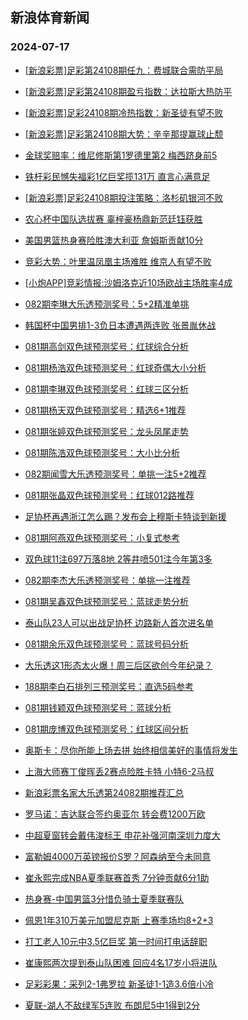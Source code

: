 ## 新浪体育新闻 
### 2024-07-17

+ [[新浪彩票]足彩第24108期任九：费城联合需防平局](https://sports.sina.com.cn/l/2024-07-16/doc-incehpwh1638901.shtml)

+ [[新浪彩票]足彩第24108期盈亏指数：达拉斯大热防平](https://sports.sina.com.cn/l/2024-07-16/doc-incehpwp1103431.shtml)

+ [[新浪彩票]足彩24108期冷热指数：新圣徒有望不败](https://sports.sina.com.cn/l/2024-07-16/doc-incehpwi8417501.shtml)

+ [[新浪彩票]足彩第24108期大势：辛辛那提赢球止颓](https://sports.sina.com.cn/l/2024-07-16/doc-incehpwh1638423.shtml)

+ [金球奖赔率：维尼修斯第1罗德里第2 梅西跻身前5](https://sports.sina.com.cn/l/2024-07-16/doc-incehync8262025.shtml)

+ [铁杆彩民憾失福彩1亿巨奖揽131万 直言心满意足](https://sports.sina.com.cn/l/2024-07-16/doc-incehpwm4324230.shtml)

+ [[新浪彩票]足彩24108期投注策略：洛杉矶银河不败](https://sports.sina.com.cn/l/2024-07-16/doc-incehpwh1639456.shtml)

+ [农心杯中国队选拔赛 辜梓豪杨鼎新范廷钰获胜](https://sports.sina.com.cn/go/2024-07-16/doc-incehynf4140948.shtml)

+ [美国男篮热身赛险胜澳大利亚 詹姆斯贡献10分](https://sports.sina.com.cn/basketball/nba/2024-07-16/doc-incehync8303838.shtml)

+ [竞彩大势：叶里温凤凰主场难胜 维京人有望不败](https://sports.sina.com.cn/l/2024-07-16/doc-incehpwm4326816.shtml)

+ [[小炮APP]竞彩情报:沙姆洛克近10场欧战主场胜率4成](https://sports.sina.com.cn/l/2024-07-16/doc-inceikzw1322068.shtml)

+ [082期李琳大乐透预测奖号：5+2精准单挑](https://sports.sina.com.cn/l/2024-07-16/doc-incehync8251721.shtml)

+ [韩国杯中国男排1-3负日本遭遇两连败 张景胤休战](https://sports.sina.com.cn/others/volleyball/2024-07-16/doc-inceivrv3793210.shtml)

+ [081期高剑双色球预测奖号：红球综合分析](https://sports.sina.com.cn/l/2024-07-16/doc-incehuef8365061.shtml)

+ [081期杨浩双色球预测奖号：红球奇偶大小分析](https://sports.sina.com.cn/l/2024-07-16/doc-incehuee1592617.shtml)

+ [081期李琳双色球预测奖号：红球三区分析](https://sports.sina.com.cn/l/2024-07-16/doc-incehuee1591276.shtml)

+ [081期杨天双色球预测奖号：精选6+1推荐](https://sports.sina.com.cn/l/2024-07-16/doc-incehuem1029999.shtml)

+ [081期张婷双色球预测奖号：龙头凤尾走势](https://sports.sina.com.cn/l/2024-07-16/doc-incehuei4252691.shtml)

+ [081期陈浩双色球预测奖号：大小比分析](https://sports.sina.com.cn/l/2024-07-16/doc-incehuem1035955.shtml)

+ [082期闻雪大乐透预测奖号：单挑一注5+2推荐](https://sports.sina.com.cn/l/2024-07-16/doc-incehuei4262756.shtml)

+ [081期张晶双色球预测奖号：红球012路推荐](https://sports.sina.com.cn/l/2024-07-16/doc-incehuef8366781.shtml)

+ [足协杯再遇浙江怎么踢？发布会上穆斯卡特谈到新援](https://sports.sina.com.cn/china/2024-07-16/doc-inceiriz0692931.shtml)

+ [081期阿燕双色球预测奖号：小复式参考](https://sports.sina.com.cn/l/2024-07-16/doc-incehuei4254654.shtml)

+ [双色球11注697万落8地 2等井喷501注今年第3多](https://sports.sina.com.cn/l/2024-07-16/doc-inceivrv3812775.shtml)

+ [082期李杰大乐透预测奖号：单挑一注推荐](https://sports.sina.com.cn/l/2024-07-16/doc-incehyna1472845.shtml)

+ [081期吴鑫双色球预测奖号：蓝球走势分析](https://sports.sina.com.cn/l/2024-07-16/doc-incehuei4252886.shtml)

+ [泰山队23人可以出战足协杯 边路新人首次进名单](https://sports.sina.com.cn/china/2024-07-16/doc-inceiriz0692534.shtml)

+ [081期余乐双色球预测奖号：蓝球号码分析](https://sports.sina.com.cn/l/2024-07-16/doc-incehuef8363965.shtml)

+ [大乐透这1形态太火爆！周三后区欲创今年纪录？](https://sports.sina.com.cn/l/2024-07-16/doc-inceiety1442685.shtml)

+ [188期李白石排列三预测奖号：直选5码参考](https://sports.sina.com.cn/l/2024-07-16/doc-inceietz8215792.shtml)

+ [081期钱颖双色球预测奖号：蓝球分析](https://sports.sina.com.cn/l/2024-07-16/doc-incehuei4254404.shtml)

+ [081期庞博双色球预测奖号：红球区间分析](https://sports.sina.com.cn/l/2024-07-16/doc-incehuee1585183.shtml)

+ [奥斯卡：尽你所能上场去拼 始终相信美好的事情将发生](https://sports.sina.com.cn/china/2024-07-16/doc-inceiriv8064964.shtml)

+ [上海大师赛丁俊晖丢2赛点险胜卡特 小特6-2马叔](https://sports.sina.com.cn/others/snooker/2024-07-16/doc-inceizxq1079613.shtml)

+ [新浪彩票名家大乐透第24082期推荐汇总](https://sports.sina.com.cn/l/2024-07-16/doc-incehynf4144049.shtml)

+ [罗马诺：吉达联合签约奥亚尔 转会费1200万欧](https://sports.sina.com.cn/global/europe/2024-07-16/doc-inceimac0741029.shtml)

+ [中超夏窗转会戴伟浚标王 申花补强河南深圳力度大](https://sports.sina.com.cn/china/2024-07-16/doc-incehuef8359305.shtml)

+ [富勒姆4000万英镑报价S罗？阿森纳至今未同意](https://sports.sina.com.cn/g/pl/2024-07-16/doc-incehuef8373173.shtml)

+ [崔永熙完成NBA夏季联赛首秀 7分钟贡献6分1助](https://sports.sina.com.cn/basketball/nba/2024-07-16/doc-incehynf4147348.shtml)

+ [热身赛-中国男篮3分惜负骑士夏季联赛队](https://sports.sina.com.cn/basketball/cba/2024-07-16/doc-incehyni0934013.shtml)

+ [佩恩1年310万美元加盟尼克斯 上赛季场均8+2+3](https://sports.sina.com.cn/basketball/nba/2024-07-16/doc-inceikzw1370844.shtml)

+ [打工老人10元中3.5亿巨奖 第一时间打电话辞职](https://sports.sina.com.cn/l/2024-07-17/doc-incekxce0634176.shtml)

+ [崔康熙两次提到泰山队困难 回应4名17岁小将进队](https://sports.sina.com.cn/china/2024-07-16/doc-inceiriu1290131.shtml)

+ [足彩彩果：采列2-1弗罗拉 新圣徒1-1造3.6倍小冷](https://sports.sina.com.cn/l/2024-07-17/doc-incekxcf7414704.shtml)

+ [夏联-湖人不敌绿军5连败 布朗尼5中1得到2分](https://sports.sina.com.cn/basketball/cba/2024-07-16/doc-incehyna1523475.shtml)

